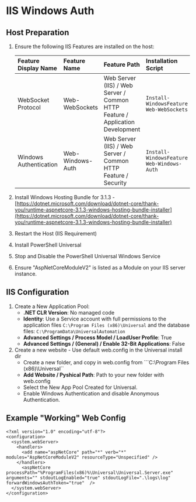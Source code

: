 # IIS Windows Auth

## Host Preparation

1. Ensure the following IIS Features are installed on the host:

   | Feature Display Name | Feature Name | Feature Path | Installation Script |
   | :--- | :--- | :--- | :--- |
   | WebSocket Protocol | Web-WebSockets | Web Server \(IIS\) / Web Server / Common HTTP Feature / Application Development | `Install-WindowsFeature Web-WebSockets` |
   | Windows Authentication | Web-Windows-Auth | Web Server \(IIS\) / Web Server / Common HTTP Feature / Security | `Install-WindowsFeature  Web-Windows-Auth` |

2. Install Windows Hosting Bundle for 3.1.3 - [https://dotnet.microsoft.com/download/dotnet-core/thank-you/runtime-aspnetcore-3.1.3-windows-hosting-bundle-installer](https://dotnet.microsoft.com/download/dotnet-core/thank-you/runtime-aspnetcore-3.1.3-windows-hosting-bundle-installer)
3. Restart the Host \(IIS Requirement\)
4. Install PowerShell Universal
5. Stop and Disable the PowerShell Universal Windows Service
6. Ensure "AspNetCoreModuleV2" is listed as a Module on your IIS server instance.

## IIS Configuration

1. Create a New Application Pool:
   * **.NET CLR Version**: No managed code
   * **Identity**: Use a Service account with full permissions to the application files `C:\Program Files (x86)\Universal` and the database files: `C:\ProgramData\UniversalAutomation`
   * **Advanced Settings / Process Model / LoadUser Profile**: True
   * **Advanced Settings / \(General\) / Enable 32-Bit Applications**: False
2. Create a new website - Use default web.config in the Universal install dir 
   * Create a new folder, and copy in web.config from ```C:\Program Files (x86)\Universal``
   * **Add Website / Pyshical Path**: Path to your new folder with web.config
   * Select the New App Pool Created for Universal.
   * Enable Windows Authentication and disable Anonymous Authentication.

## Example "Working" Web Config

```markup
<?xml version="1.0" encoding="utf-8"?>
<configuration>
  <system.webServer>
    <handlers>
      <add name="aspNetCore" path="*" verb="*" modules="AspNetCoreModuleV2" resourceType="Unspecified" />
    </handlers>
      <aspNetCore processPath="%ProgramFiles(x86)%\Universal\Universal.Server.exe" arguments="" stdoutLogEnabled="true" stdoutLogFile=".\logs\log" forwardWindowsAuthToken="true"  />
  </system.webServer>
</configuration>
```


